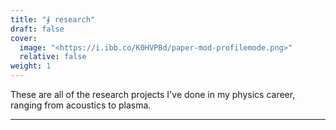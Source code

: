 ```yaml
---
title: "∮ research"
draft: false
cover:
  image: "<https://i.ibb.co/K0HVPBd/paper-mod-profilemode.png>"
  relative: false
weight: 1
---
```


These are all of the research projects I've done in my physics career, ranging from acoustics to plasma.
___
